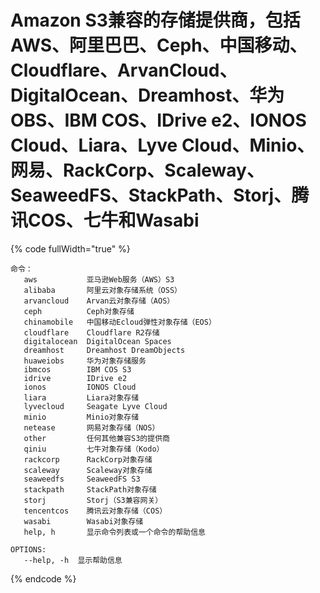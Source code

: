 # Amazon S3兼容的存储提供商，包括AWS、阿里巴巴、Ceph、中国移动、Cloudflare、ArvanCloud、DigitalOcean、Dreamhost、华为OBS、IBM COS、IDrive e2、IONOS Cloud、Liara、Lyve Cloud、Minio、网易、RackCorp、Scaleway、SeaweedFS、StackPath、Storj、腾讯COS、七牛和Wasabi

{% code fullWidth="true" %}
```
命令：
   aws           亚马逊Web服务（AWS）S3
   alibaba       阿里云对象存储系统（OSS）
   arvancloud    Arvan云对象存储（AOS）
   ceph          Ceph对象存储
   chinamobile   中国移动Ecloud弹性对象存储（EOS）
   cloudflare    Cloudflare R2存储
   digitalocean  DigitalOcean Spaces
   dreamhost     Dreamhost DreamObjects
   huaweiobs     华为对象存储服务
   ibmcos        IBM COS S3
   idrive        IDrive e2
   ionos         IONOS Cloud
   liara         Liara对象存储
   lyvecloud     Seagate Lyve Cloud
   minio         Minio对象存储
   netease       网易对象存储（NOS）
   other         任何其他兼容S3的提供商
   qiniu         七牛对象存储（Kodo）
   rackcorp      RackCorp对象存储
   scaleway      Scaleway对象存储
   seaweedfs     SeaweedFS S3
   stackpath     StackPath对象存储
   storj         Storj（S3兼容网关）
   tencentcos    腾讯云对象存储（COS）
   wasabi        Wasabi对象存储
   help, h       显示命令列表或一个命令的帮助信息

OPTIONS:
   --help, -h  显示帮助信息
```
{% endcode %}